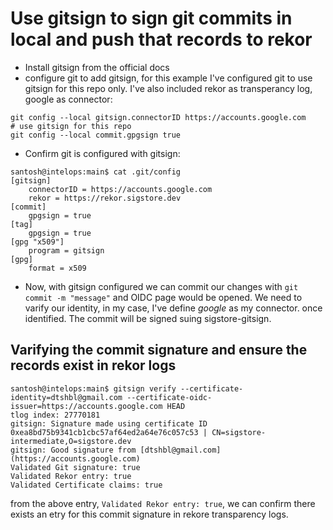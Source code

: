 # Use gitsign to sign git commits in local and push that records to rekor

- Install gitsign from the official docs
- configure git to add gitsign, for this example I've configured git to use gitsign for this repo only. I've also included rekor as transperancy log, google as connector:
```shell
git config --local gitsign.connectorID https://accounts.google.com
# use gitsign for this repo
git config --local commit.gpgsign true
``` 

- Confirm git is configured with gitsign:
```shell
santosh@intelops:main$ cat .git/config
[gitsign]
	connectorID = https://accounts.google.com
	rekor = https://rekor.sigstore.dev
[commit]
	gpgsign = true
[tag]
	gpgsign = true
[gpg "x509"]
	program = gitsign
[gpg]
	format = x509

```

- Now, with gitsign configured we can commit our changes with `git commit -m "message"` and OIDC page would be opened. We need to varify our identity, in my case, I've define *google* as my connector. once identified. The commit will be signed suing sigstore-gitsign.

## Varifying the commit signature and ensure the records exist in rekor logs

```shell
santosh@intelops:main$ gitsign verify --certificate-identity=dtshbl@gmail.com --certificate-oidc-issuer=https://accounts.google.com HEAD
tlog index: 27770181
gitsign: Signature made using certificate ID 0xea8bd75b9341cb1cbc57af64ed2a64e76c057c53 | CN=sigstore-intermediate,O=sigstore.dev
gitsign: Good signature from [dtshbl@gmail.com](https://accounts.google.com)
Validated Git signature: true
Validated Rekor entry: true
Validated Certificate claims: true
```

from the above entry, `Validated Rekor entry: true`, we can confirm there exists an etry for this commit signature in rekore transparency logs.